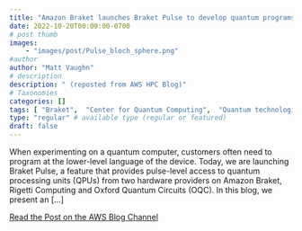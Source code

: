 ```yaml
---
title: "Amazon Braket launches Braket Pulse to develop quantum programs at the pulse level"
date: 2022-10-20T00:00:00-0700
# post thumb
images:
    - "images/post/Pulse_bloch_sphere.png"
#author
author: "Matt Vaughn"
# description
description: " (reposted from AWS HPC Blog)"
# Taxonomies
categories: []
tags: [ "Braket",  "Center for Quantum Computing",  "Quantum technologies",  "Quantum Technologies",  "hpcblog", ]
type: "regular" # available type (regular or featured)
draft: false
---
```


When experimenting on a quantum computer, customers often need to program at the lower-level language of the device. Today, we are launching Braket Pulse, a feature that provides pulse-level access to quantum processing units (QPUs) from two hardware providers on Amazon Braket, Rigetti Computing and Oxford Quantum Circuits (OQC). In this blog, we present an […]

<a href="https://aws.amazon.com/blogs/quantum-computing/amazon-braket-launches-braket-pulse-to-develop-quantum-programs-at-the-pulse-level/" class="btn btn-primary btn-lg active" role="button" aria-pressed="true" style="margin-top: 8px;">Read the Post on the AWS Blog Channel</a>